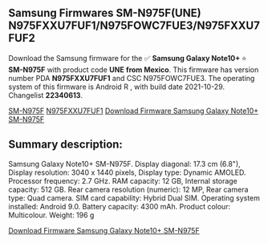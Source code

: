 <h2>Samsung Firmwares SM-N975F(UNE) N975FXXU7FUF1/N975FOWC7FUE3/N975FXXU7FUF2</h2>
Download the Samsung firmware for the ✅ <strong>Samsung Galaxy Note10+ </strong> ⭐ <strong>SM-N975F</strong> with product code <strong>UNE</strong> <strong> from Mexico</strong>. This firmware has version number PDA <strong>N975FXXU7FUF1</strong> and CSC N975FOWC7FUE3. The operating system of this firmware is Android R , with build date 2021-10-29. Changelist <strong>22340613</strong>.


[SM-N975F](https://samfirm.shop/samsung/model/SM-N975F)
[N975FXXU7FUF1](https://samfirm.shop/samsung/pda/N975FXXU7FUF1)
[Download Firmware Samsung Galaxy Note10+ SM-N975F](https://samfirm.shop/samsung/firmware/473700)
<h2>Summary description:</h2>
<p>Samsung Galaxy Note10+ SM-N975F. Display diagonal: 17.3 cm (6.8"), Display resolution: 3040 x 1440 pixels, Display type: Dynamic AMOLED. Processor frequency: 2.7 GHz. RAM capacity: 12 GB, Internal storage capacity: 512 GB. Rear camera resolution (numeric): 12 MP, Rear camera type: Quad camera. SIM card capability: Hybrid Dual SIM. Operating system installed: Android 9.0. Battery capacity: 4300 mAh. Product colour: Multicolour. Weight: 196 g</p>


[Download Firmware Samsung Galaxy Note10+ SM-N975F](https://samfirm.shop/samsung/firmware/473700)
